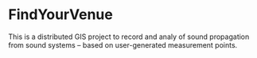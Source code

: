 # FindYourVenue
This is a distributed GIS project to record and analy of sound propagation from sound systems – based on user-generated measurement points.
